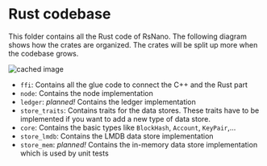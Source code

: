 # Rust codebase

This folder contains all the Rust code of RsNano. The following diagram shows how the crates are organized. The crates will be split up more when the codebase grows.

![cached image](http://www.plantuml.com/plantuml/proxy?src=https://raw.github.com/simpago/rsnano-node/develop/rust/doc/crates.puml)

* `ffi`: Contains all the glue code to connect the C++ and the Rust part
* `node`: Contains the node implementation
* `ledger`: *planned!* Contains the ledger implementation
* `store_traits`: Contains traits for the data stores. These traits have to be implemented if you want to add a new type of data store.
* `core`: Contains the basic types like `BlockHash`, `Account`, `KeyPair`,...
* `store_lmdb`: Contains the LMDB data store implementation
* `store_mem`: *planned!* Contains the in-memory data store implementation which is used by unit tests